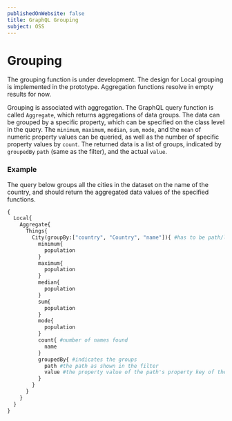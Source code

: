 ```yaml
---
publishedOnWebsite: false
title: GraphQL Grouping
subject: OSS
---
```


# Grouping

The grouping function is under development. The design for Local grouping is implemented in the prototype. Aggregation functions resolve in empty results for now.

Grouping is associated with aggregation. The GraphQL query function is called `Aggregate`, which returns aggregations of data groups. The data can be grouped by a specific property, which can be specified on the class level in the query. The `minimum`, `maximum`, `median`, `sum`, `mode`, and the `mean` of numeric property values can be queried, as well as the number of specific property values by `count`. The returned data is a list of groups, indicated by `groupedBy` `path` (same as the filter), and the actual `value`. 

### Example
The query below groups all the cities in the dataset on the name of the country, and should return the aggregated data values of the specified functions.

``` graphql
{
  Local{
    Aggregate{
      Things{
        City(groupBy:["country", "Country", "name"]){ #has to be path/list because of possible crefs
          minimum{
            population
          }
          maximum{
            population
          }
          median{
            population
          }
          sum{
            population
          }
          mode{
            population
          }
          count{ #number of names found
            name
          }
          groupedBy{ #indicates the groups
            path #the path as shown in the filter
            value #the property value of the path's property key of the group
          }
        }
      }
    }
  }
}
```